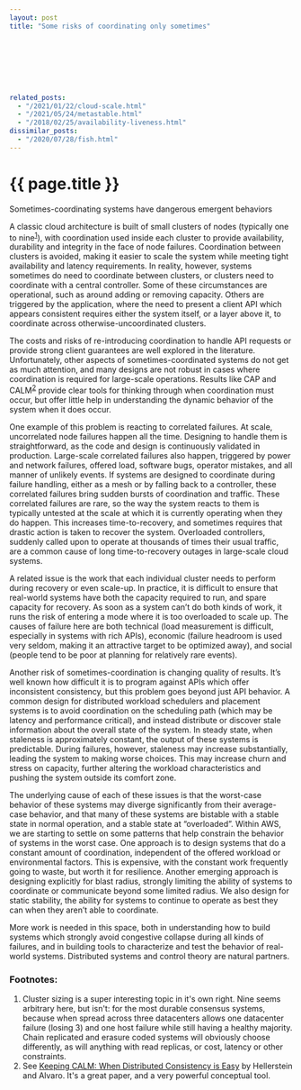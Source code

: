 ```yaml
---
layout: post
title: "Some risks of coordinating only sometimes"








related_posts:
  - "/2021/01/22/cloud-scale.html"
  - "/2021/05/24/metastable.html"
  - "/2018/02/25/availability-liveness.html"
dissimilar_posts:
  - "/2020/07/28/fish.html"
---
```

{{ page.title }}
================

<p class="meta">Sometimes-coordinating systems have dangerous emergent behaviors</p>

A classic cloud architecture is built of small clusters of nodes (typically one to nine<sup>[1](#foot1)</sup>), with coordination used inside
each cluster to provide availability, durability and integrity in the face of node failures. Coordination between
clusters is avoided, making it easier to scale the system while meeting tight availability and latency requirements. In
reality, however, systems sometimes do need to coordinate between clusters, or clusters need to coordinate with a
central controller. Some of these circumstances are operational, such as around adding or removing capacity. Others are
triggered by the application, where the need to present a client API which appears consistent requires either the system itself, or a layer above it, to coordinate across otherwise-uncoordinated clusters.

The costs and risks of re-introducing coordination to handle API requests or provide strong client guarantees are well
explored in the literature. Unfortunately, other aspects of sometimes-coordinated systems do not get as much attention,
and many designs are not robust in cases where coordination is required for large-scale operations. Results like CAP and CALM<sup>[2](#foot2)</sup> provide clear tools for thinking through when coordination must occur, but offer little help in understanding the dynamic behavior of the system when it does occur.

One example of this problem is reacting to correlated failures. At scale, uncorrelated node failures happen all the
time. Designing to handle them is straightforward, as the code and design is continuously validated in production.
Large-scale correlated failures also happen, triggered by power and network failures, offered load, software bugs,
operator mistakes, and all manner of unlikely events. If systems are designed to coordinate during failure handling,
either as a mesh or by falling back to a controller, these correlated failures bring sudden bursts of coordination and
traffic. These correlated failures are rare, so the way the system reacts to them is typically untested at the scale at
which it is currently operating when they do happen. This increases time-to-recovery, and sometimes requires that
drastic action is taken to recover the system. Overloaded controllers, suddenly called upon to operate at thousands of
times their usual traffic, are a common cause of long time-to-recovery outages in large-scale cloud systems.

A related issue is the work that each individual cluster needs to perform during recovery or even scale-up. In practice,
it is difficult to ensure that real-world systems have both the capacity required to run, and spare capacity for
recovery. As soon as a system can’t do both kinds of work, it runs the risk of entering a mode where it is too
overloaded to scale up. The causes of failure here are both technical (load measurement is difficult, especially in
systems with rich APIs), economic (failure headroom is used very seldom, making it an attractive target to be optimized
away), and social (people tend to be poor at planning for relatively rare events).

Another risk of sometimes-coordination is changing quality of results. It’s well known how difficult it is to program
against APIs which offer inconsistent consistency, but this problem goes beyond just API behavior. A common design for
distributed workload schedulers and placement systems is to avoid coordination on the scheduling path (which may be
latency and performance critical), and instead distribute or discover stale information about the overall state of the
system. In steady state, when staleness is approximately constant, the output of these systems is predictable. During
failures, however, staleness may increase substantially, leading the system to making worse choices. This may increase
churn and stress on capacity, further altering the workload characteristics and pushing the system outside its comfort
zone.

The underlying cause of each of these issues is that the worst-case behavior of these systems may diverge significantly
from their average-case behavior, and that many of these systems are bistable with a stable state in normal operation,
and a stable state at “overloaded”. Within AWS, we are starting to settle on some patterns that help constrain the
behavior of systems in the worst case. One approach is to design systems that do a constant amount of coordination,
independent of the offered workload or environmental factors. This is expensive, with the constant work frequently going to waste, but worth it for resilience. Another emerging approach is designing explicitly for blast radius, strongly limiting the ability of systems to coordinate or communicate beyond some limited radius. We also design for static stability, the ability for systems to continue to operate as best they can when they aren’t able to coordinate.

More work is needed in this space, both in understanding how to build systems which strongly avoid congestive collapse
during all kinds of failures, and in building tools to characterize and test the behavior of real-world systems.
Distributed systems and control theory are natural partners.

### Footnotes:

 1. <a name="foot1"></a> Cluster sizing is a super interesting topic in it's own right. Nine seems arbitrary here, but isn't: for the most durable consensus systems, because when spread across three datacenters allows one datacenter failure (losing 3) and one host failure while still having a healthy majority. Chain replicated and erasure coded systems will obviously choose differently, as will anything with read replicas, or cost, latency or other constraints.
 2. <a name="foot2"></a> See [Keeping CALM: When Distributed Consistency is Easy](https://arxiv.org/pdf/1901.01930.pdf) by Hellerstein and Alvaro. It's a great paper, and a very powerful conceptual tool.